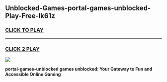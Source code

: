 
## Unblocked-Games-portal-games-unblocked-Play-Free-lk61z
<h3>
<a href="https://premium76.site?title=portal-games-unblocked&ref=18A">CLICK TO PLAY</a></h3>
<hr>

<h3>
<a href="https://premium76.site?title=portal-games-unblocked&ref=18A">CLICK 2 PLAY</a>
  
</h3>

<a href="https://premium76.site?title=portal-games-unblocked&ref=18A"><img src="https://clearcache.store/games.png"></a>


**portal-games-unblocked games unblocked: Your Gateway to Fun and Accessible Online Gaming**

